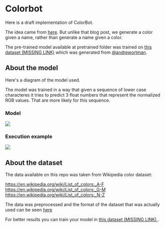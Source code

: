 # Colorbot

Here is a draft implementation of ColorBot.

The idea came from [here](http://lewisandquark.tumblr.com/post/160776374467/new-paint-colors-invented-by-neural-network).
But unlike that blog post, we generate a color given a name, rather than generate a
name given a color.

The pre-trained model available at pretrained folder was trained on [this dataset (MISSING LINK)]()
which was generated from [@andrewortman](https://github.com/andrewortman/colorbot/).

## About the model

Here's a diagram of the model used.

The model was trained in a way that given a sequence of lower case characteres
it tries to predict 3 float numbers that represent the normalized RGB values.
That are more likely for this sequence.

### Model

![](https://github.com/mari-linhares/tensorflow-workshop/blob/master/code_samples/RNN/colorbot/imgs/colorbot_model.png)

### Execution example

![](https://github.com/mari-linhares/tensorflow-workshop/blob/master/code_samples/RNN/colorbot/imgs/colorbot_execution.png)


## About the dataset

The data available on this repo was taken from Wikipedia color dataset:

https://en.wikipedia.org/wiki/List_of_colors:_A-F  
https://en.wikipedia.org/wiki/List_of_colors:_G-M  
https://en.wikipedia.org/wiki/List_of_colors:_N-Z

The data was preprocessed and the format of the dataset that was actually used
can be seen [here](https://github.com/mari-linhares/tensorflow-workshop/blob/master/code_samples/RNN/colorbot/data/test.csv)

For better results you can train your model in [this dataset (MISSING LINK) ]().

